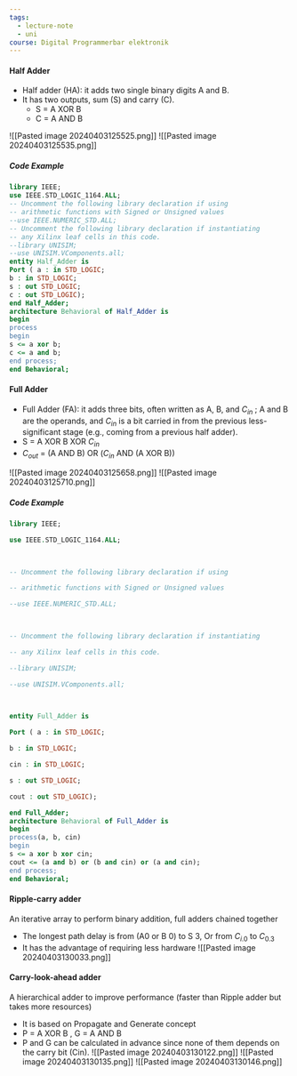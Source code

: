 ```yaml
---
tags:
  - lecture-note
  - uni
course: Digital Programmerbar elektronik
---
```

#### Half Adder
* Half adder (HA): it adds two single binary digits A and B.
* It has two outputs, sum (S) and carry (C).
	* S = A XOR B
	* C = A AND B

![[Pasted image 20240403125525.png]]
![[Pasted image 20240403125535.png]]

##### Code Example
```vhdl
library IEEE;
use IEEE.STD_LOGIC_1164.ALL;
-- Uncomment the following library declaration if using
-- arithmetic functions with Signed or Unsigned values
--use IEEE.NUMERIC_STD.ALL;
-- Uncomment the following library declaration if instantiating
-- any Xilinx leaf cells in this code.
--library UNISIM;
--use UNISIM.VComponents.all;
entity Half_Adder is
Port ( a : in STD_LOGIC;
b : in STD_LOGIC;
s : out STD_LOGIC;
c : out STD_LOGIC);
end Half_Adder;
architecture Behavioral of Half_Adder is
begin
process
begin
s <= a xor b;
c <= a and b;
end process;
end Behavioral;
```

#### Full Adder
* Full Adder (FA): it adds three bits, often written as A, B, and $C_{in}$ ; A and B are the operands, and $C_{in}$ is a bit carried in from the previous less-significant stage (e.g., coming from a previous half adder).
* S = A XOR B XOR $C_{in}$
* $C_{out}$ = (A AND B) OR ($C_{in}$ AND (A XOR B))

![[Pasted image 20240403125658.png]]
![[Pasted image 20240403125710.png]]

##### Code Example
```VHDL
library IEEE;

use IEEE.STD_LOGIC_1164.ALL;

  

-- Uncomment the following library declaration if using

-- arithmetic functions with Signed or Unsigned values

--use IEEE.NUMERIC_STD.ALL;

  

-- Uncomment the following library declaration if instantiating

-- any Xilinx leaf cells in this code.

--library UNISIM;

--use UNISIM.VComponents.all;

  

entity Full_Adder is

Port ( a : in STD_LOGIC;

b : in STD_LOGIC;

cin : in STD_LOGIC;

s : out STD_LOGIC;

cout : out STD_LOGIC);

end Full_Adder;
architecture Behavioral of Full_Adder is
begin
process(a, b, cin)
begin
s <= a xor b xor cin;
cout <= (a and b) or (b and cin) or (a and cin);
end process;
end Behavioral;
```

#### Ripple-carry adder
An iterative array to perform binary addition, full adders
chained together
* The longest path delay is from (A0 or B 0) to S 3, 
	Or from $C_{i.0}$ to $C_{0.3}$
* It has the advantage of requiring less hardware
![[Pasted image 20240403130033.png]]

#### Carry-look-ahead adder
A hierarchical adder to improve performance (faster
than Ripple adder but takes more resources)
* It is based on Propagate and Generate concept
* P = A XOR B , G = A AND B
* P and G can be calculated in advance since none of them depends on the carry bit (Cin).
![[Pasted image 20240403130122.png]]
![[Pasted image 20240403130135.png]]
![[Pasted image 20240403130146.png]]
